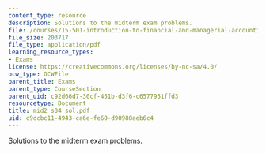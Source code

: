 ```yaml
---
content_type: resource
description: Solutions to the midterm exam problems.
file: /courses/15-501-introduction-to-financial-and-managerial-accounting-spring-2004/c9dcbc114943ca6efe60d90988aeb6c4_mid2_s04_sol.pdf
file_size: 203717
file_type: application/pdf
learning_resource_types:
- Exams
license: https://creativecommons.org/licenses/by-nc-sa/4.0/
ocw_type: OCWFile
parent_title: Exams
parent_type: CourseSection
parent_uid: c92d66d7-30cf-451b-d3f6-c6577951ffd3
resourcetype: Document
title: mid2_s04_sol.pdf
uid: c9dcbc11-4943-ca6e-fe60-d90988aeb6c4
---
```

Solutions to the midterm exam problems.